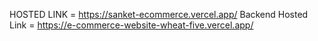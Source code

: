 HOSTED LINK = https://sanket-ecommerce.vercel.app/
Backend Hosted Link = https://e-commerce-website-wheat-five.vercel.app/
